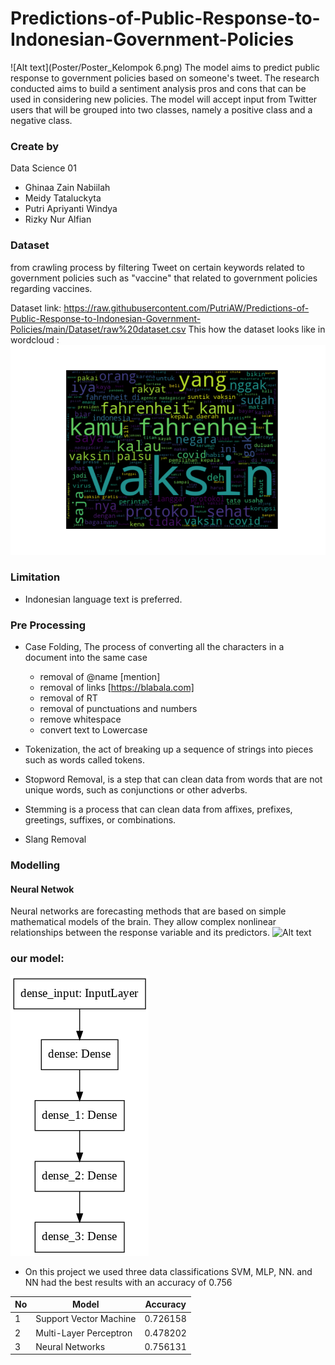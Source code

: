# Predictions-of-Public-Response-to-Indonesian-Government-Policies

![Alt text](Poster/Poster_Kelompok 6.png)
The model aims to predict public response to government policies based on someone's tweet. The research conducted aims to build a sentiment analysis pros and cons that can be used in considering new policies. The model will accept input from Twitter users that will be grouped into two classes, namely a positive class and a negative class.

### Create by
Data Science 01
 - Ghinaa Zain Nabiilah
 - Meidy Tataluckyta
 - Putri Apriyanti Windya
 - Rizky Nur Alfian
 

### Dataset
from crawling process by filtering Tweet on certain keywords related to government policies such as "vaccine" that related to government policies regarding vaccines.

Dataset link: https://raw.githubusercontent.com/PutriAW/Predictions-of-Public-Response-to-Indonesian-Government-Policies/main/Dataset/raw%20dataset.csv
This how the dataset looks like in wordcloud :
![Alt text](Dataset/wordcloud.png)


### Limitation
 * Indonesian language text is preferred.


### Pre Processing
  * Case Folding, The process of converting all the characters in a document into the same case
       - removal of @name [mention]
       - removal of links [https://blabala.com]
       - removal of RT
       - removal of punctuations and numbers
       - remove whitespace
       - convert text to Lowercase

  * Tokenization, the act of breaking up a sequence of strings into pieces such as words called tokens. 

  * Stopword Removal, is a step that can clean data from words that are not unique words, such as conjunctions or other adverbs.
  * Stemming is a process that can clean data from affixes, prefixes, greetings, suffixes, or combinations.
  * Slang Removal

### Modelling

#### Neural Netwok
Neural networks are forecasting methods that are based on simple mathematical models of the brain. They allow complex nonlinear relationships between the response variable and its predictors.
![Alt text](https://miro.medium.com/max/700/1*VzfXxubCPfLHxxXZtFInUw.png)

### our model:
![Alt text](Model/model.png)


 * On this project we used three data classifications SVM, MLP, NN. and NN had the best results with an accuracy of 0.756
 
| No     | Model                   | Accuracy  |
| ------ |------------------------ | ----------|
| 1      | Support Vector Machine  | 0.726158  |
| 2      | Multi-Layer Perceptron  | 0.478202  |
| 3      | Neural Networks         | 0.756131  |
